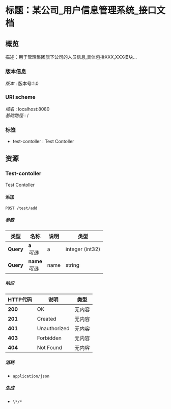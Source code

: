 # 标题：某公司_用户信息管理系统_接口文档


<a name="overview"></a>
## 概览
描述：用于管理集团旗下公司的人员信息,具体包括XXX,XXX模块...


### 版本信息
*版本* : 版本号:1.0


### URI scheme
*域名* : localhost:8080  
*基础路径* : /


### 标签

* test-contoller : Test Contoller




<a name="paths"></a>
## 资源

<a name="test-contoller_resource"></a>
### Test-contoller
Test Contoller


<a name="addusingpost"></a>
#### 添加
```
POST /test/add
```


##### 参数

|类型|名称|说明|类型|
|---|---|---|---|
|**Query**|**a**  <br>*可选*|a|integer (int32)|
|**Query**|**name**  <br>*可选*|name|string|


##### 响应

|HTTP代码|说明|类型|
|---|---|---|
|**200**|OK|无内容|
|**201**|Created|无内容|
|**401**|Unauthorized|无内容|
|**403**|Forbidden|无内容|
|**404**|Not Found|无内容|


##### 消耗

* `application/json`


##### 生成

* `\*/*`







